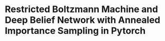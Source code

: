 # Restricted Boltzmann Machine and Deep Belief Network with Annealed Importance Sampling in Pytorch
